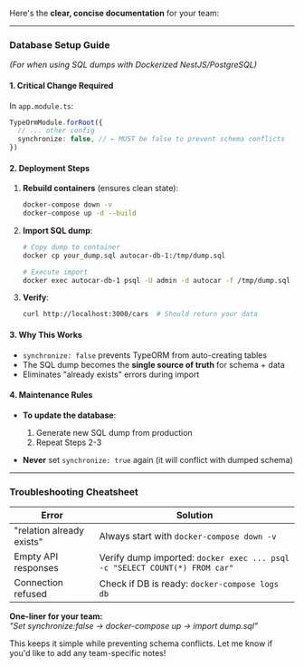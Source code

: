 Here's the **clear, concise documentation** for your team:

---

### **Database Setup Guide**  
*(For when using SQL dumps with Dockerized NestJS/PostgreSQL)*  

#### **1. Critical Change Required**  
In `app.module.ts`:  
```typescript  
TypeOrmModule.forRoot({  
  // ... other config  
  synchronize: false, // ← MUST be false to prevent schema conflicts  
})  
```

#### **2. Deployment Steps**  
1. **Rebuild containers** (ensures clean state):  
   ```bash  
   docker-compose down -v  
   docker-compose up -d --build  
   ```  

2. **Import SQL dump**:  
   ```bash  
   # Copy dump to container  
   docker cp your_dump.sql autocar-db-1:/tmp/dump.sql  

   # Execute import  
   docker exec autocar-db-1 psql -U admin -d autocar -f /tmp/dump.sql  
   ```  

3. **Verify**:  
   ```bash  
   curl http://localhost:3000/cars  # Should return your data  
   ```  

#### **3. Why This Works**  
- `synchronize: false` prevents TypeORM from auto-creating tables  
- The SQL dump becomes the **single source of truth** for schema + data  
- Eliminates "already exists" errors during import  

#### **4. Maintenance Rules**  
- **To update the database**:  
  1. Generate new SQL dump from production  
  2. Repeat Steps 2-3  

- **Never** set `synchronize: true` again (it will conflict with dumped schema)  

---

### **Troubleshooting Cheatsheet**  
| Error | Solution |  
|-------|----------|  
| "relation already exists" | Always start with `docker-compose down -v` |  
| Empty API responses | Verify dump imported: `docker exec ... psql -c "SELECT COUNT(*) FROM car"` |  
| Connection refused | Check if DB is ready: `docker-compose logs db` |  

**One-liner for your team:**  
*"Set synchronize:false → docker-compose up → import dump.sql"*  

This keeps it simple while preventing schema conflicts. Let me know if you'd like to add any team-specific notes!